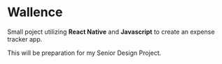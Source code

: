 # Wallence

Small poject utilizing **React Native** and **Javascript** to create an expense tracker app.

This will be preparation for my Senior Design Project.
